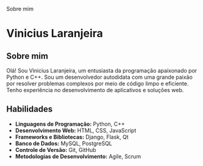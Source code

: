 Sobre mim
# Vinicius Laranjeira

## Sobre mim

Olá! Sou Vinicius Laranjeira, um entusiasta da programação apaixonado por Python e C++. Sou um desenvolvedor autodidata com uma grande paixão por resolver problemas complexos por meio de código limpo e eficiente. Tenho experiência no desenvolvimento de aplicativos e soluções web.

## Habilidades

- **Linguagens de Programação:** Python, C++
- **Desenvolvimento Web:** HTML, CSS, JavaScript
- **Frameworks e Bibliotecas:** Django, Flask, Qt
- **Banco de Dados:** MySQL, PostgreSQL
- **Controle de Versão:** Git, GitHub
- **Metodologias de Desenvolvimento:** Agile, Scrum
